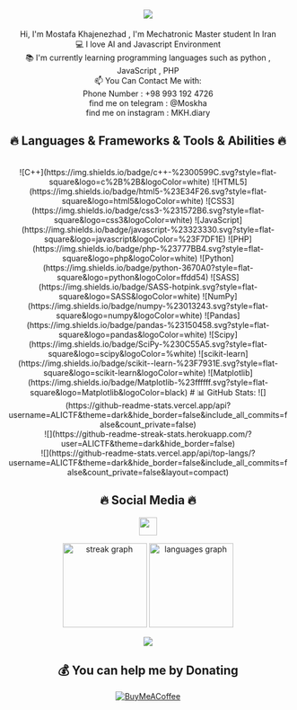 
<h1 align="center">
  <a href="https://git.io/typing-svg">
    <img src="https://readme-typing-svg.herokuapp.com/?lines=Hello,+There!+👋;I'm+Mostafa+Khajenezhad;Nice+to+meet+you!&center=true&size=30">
  </a>
</h1>

<p align="center">
  Hi, I'm Mostafa Khajenezhad , I'm Mechatronic Master student In Iran 
  <br>
  💻 I love AI and Javascript Environment  
  <br>
  📚 I'm currently learning programming languages such as python , JavaScript , PHP 
  <br>
  📫 You Can Contact Me with: 
  <br>
  Phone Number : +98 993 192 4726
  <br>
  find me on telegram  : @Moskha
  <br>
  find me on instagram  : MKH.diary
</p>


<h2 align="center">🔥 Languages & Frameworks & Tools & Abilities 🔥</h2>
<br>

<div align="center">
![C++](https://img.shields.io/badge/c++-%2300599C.svg?style=flat-square&logo=c%2B%2B&logoColor=white) ![HTML5](https://img.shields.io/badge/html5-%23E34F26.svg?style=flat-square&logo=html5&logoColor=white) ![CSS3](https://img.shields.io/badge/css3-%231572B6.svg?style=flat-square&logo=css3&logoColor=white) ![JavaScript](https://img.shields.io/badge/javascript-%23323330.svg?style=flat-square&logo=javascript&logoColor=%23F7DF1E) ![PHP](https://img.shields.io/badge/php-%23777BB4.svg?style=flat-square&logo=php&logoColor=white) ![Python](https://img.shields.io/badge/python-3670A0?style=flat-square&logo=python&logoColor=ffdd54) ![SASS](https://img.shields.io/badge/SASS-hotpink.svg?style=flat-square&logo=SASS&logoColor=white) ![NumPy](https://img.shields.io/badge/numpy-%23013243.svg?style=flat-square&logo=numpy&logoColor=white) ![Pandas](https://img.shields.io/badge/pandas-%23150458.svg?style=flat-square&logo=pandas&logoColor=white) ![Scipy](https://img.shields.io/badge/SciPy-%230C55A5.svg?style=flat-square&logo=scipy&logoColor=%white) ![scikit-learn](https://img.shields.io/badge/scikit--learn-%23F7931E.svg?style=flat-square&logo=scikit-learn&logoColor=white) ![Matplotlib](https://img.shields.io/badge/Matplotlib-%23ffffff.svg?style=flat-square&logo=Matplotlib&logoColor=black)
# 📊 GitHub Stats:
![](https://github-readme-stats.vercel.app/api?username=ALICTF&theme=dark&hide_border=false&include_all_commits=false&count_private=false)<br/>
![](https://github-readme-streak-stats.herokuapp.com/?user=ALICTF&theme=dark&hide_border=false)<br/>
![](https://github-readme-stats.vercel.app/api/top-langs/?username=ALICTF&theme=dark&hide_border=false&include_all_commits=false&count_private=false&layout=compact)
</div>
                    

<h2 align="center">🔥 Social Media 🔥</h2>   
<p align="center">
<a href="https://www.instagram.com/mkh.diary" target="_blank" rel="noreferrer"><img src="https://raw.githubusercontent.com/danielcranney/readme-generator/main/public/icons/socials/instagram.svg" width="32" height="32" /></a>



<div align="center">
  <img src="https://streak-stats.demolab.com?user=ALICTF&locale=en&mode=daily&theme=dracula&hide_border=false&border_radius=5" height="150" alt="streak graph"  />
  <img src="https://github-readme-stats.vercel.app/api/top-langs?username=ALICTF&locale=en&hide_title=false&layout=compact&card_width=320&langs_count=5&theme=dracula&hide_border=false" height="150" alt="languages graph"  />

  [![](https://visitcount.itsvg.in/api?id=ALICTF&icon=0&color=0)](https://visitcount.itsvg.in)

  ## 💰 You can help me by Donating
  [![BuyMeACoffee](https://img.shields.io/badge/Buy%20Me%20a%20Coffee-ffdd00?style=for-the-badge&logo=buy-me-a-coffee&logoColor=black)](https://buymeacoffee.com/mostafa_khajenezhad) 

</div>

